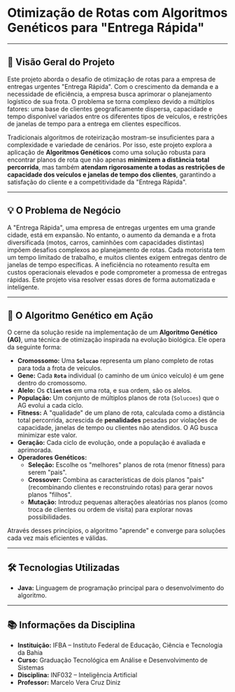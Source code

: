 # Otimização de Rotas com Algoritmos Genéticos para "Entrega Rápida"

---

## 🚀 Visão Geral do Projeto

Este projeto aborda o desafio de otimização de rotas para a empresa de entregas urgentes "Entrega Rápida". Com o crescimento da demanda e a necessidade de eficiência, a empresa busca aprimorar o planejamento logístico de sua frota. O problema se torna complexo devido a múltiplos fatores: uma base de clientes geograficamente dispersa, capacidade e tempo disponível variados entre os diferentes tipos de veículos, e restrições de janelas de tempo para a entrega em clientes específicos.

Tradicionais algoritmos de roteirização mostram-se insuficientes para a complexidade e variedade de cenários. Por isso, este projeto explora a aplicação de **Algoritmos Genéticos** como uma solução robusta para encontrar planos de rota que não apenas **minimizem a distância total percorrida**, mas também **atendam rigorosamente a todas as restrições de capacidade dos veículos e janelas de tempo dos clientes**, garantindo a satisfação do cliente e a competitividade da "Entrega Rápida".

---

## 💡 O Problema de Negócio

A "Entrega Rápida", uma empresa de entregas urgentes em uma grande cidade, está em expansão. No entanto, o aumento da demanda e a frota diversificada (motos, carros, caminhões com capacidades distintas) impõem desafios complexos ao planejamento de rotas. Cada motorista tem um tempo limitado de trabalho, e muitos clientes exigem entregas dentro de janelas de tempo específicas. A ineficiência no roteamento resulta em custos operacionais elevados e pode comprometer a promessa de entregas rápidas. Este projeto visa resolver essas dores de forma automatizada e inteligente.

---

## 🧬 O Algoritmo Genético em Ação

O cerne da solução reside na implementação de um **Algoritmo Genético (AG)**, uma técnica de otimização inspirada na evolução biológica. Ele opera da seguinte forma:

* **Cromossomo:** Uma **`Solucao`** representa um plano completo de rotas para toda a frota de veículos.
* **Gene:** Cada **`Rota`** individual (o caminho de um único veículo) é um gene dentro do cromossomo.
* **Alelo:** Os **`Cliente`s** em uma rota, e sua ordem, são os alelos.
* **População:** Um conjunto de múltiplos planos de rota (`Solucoes`) que o AG evolui a cada ciclo.
* **Fitness:** A "qualidade" de um plano de rota, calculada como a distância total percorrida, acrescida de **penalidades** pesadas por violações de capacidade, janelas de tempo ou clientes não atendidos. O AG busca minimizar este valor.
* **Geração:** Cada ciclo de evolução, onde a população é avaliada e aprimorada.
* **Operadores Genéticos:**
    * **Seleção:** Escolhe os "melhores" planos de rota (menor fitness) para serem "pais".
    * **Crossover:** Combina as características de dois planos "pais" (recombinando clientes e reconstruindo rotas) para gerar novos planos "filhos".
    * **Mutação:** Introduz pequenas alterações aleatórias nos planos (como troca de clientes ou ordem de visita) para explorar novas possibilidades.

Através desses princípios, o algoritmo "aprende" e converge para soluções cada vez mais eficientes e válidas.

---

## 🛠️ Tecnologias Utilizadas

* **Java:** Linguagem de programação principal para o desenvolvimento do algoritmo.

---

## 📚 Informações da Disciplina

* **Instituição:** IFBA – Instituto Federal de Educação, Ciência e Tecnologia da Bahia
* **Curso:** Graduação Tecnológica em Análise e Desenvolvimento de Sistemas
* **Disciplina:** INF032 – Inteligência Artificial
* **Professor:** Marcelo Vera Cruz Diniz
